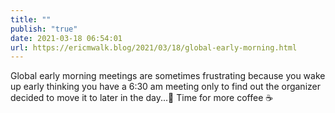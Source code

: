 ```yaml
---
title: ""
publish: "true"
date: 2021-03-18 06:54:01
url: https://ericmwalk.blog/2021/03/18/global-early-morning.html
---
```


Global early morning meetings are sometimes frustrating because you wake up early thinking you have a 6:30 am meeting only to find out the organizer decided to move it to later in the day...🥱  Time for more coffee ☕